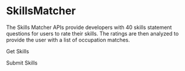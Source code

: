 # SkillsMatcher
The Skills Matcher APIs provide developers with 40 skills statement questions for users to rate their skills. The ratings are then analyzed to provide the user with a list of occupation matches.

Get Skills

Submit Skills
